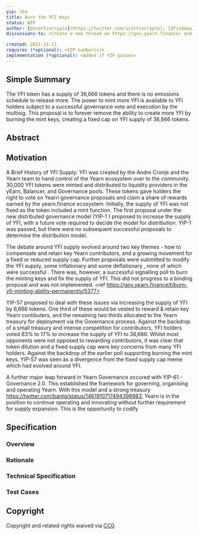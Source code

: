 ```yaml
---
yip: tba
title: Burn the YFI Keys
status: WIP
author: [@scottincrypto](https://twitter.com/scottincrypto), [@fin4dao](https://gov.yearn.finance/u/fin4dao)
discussions-to: <Create a new thread on https://gov.yearn.finance/ and drop the link here>

created: 2021-11-21
requires (*optional): <YIP number(s)>
implementation (*optional): <Added if YIP passes>
---
```


<!--You can leave these HTML comments in your merged YIP and delete the visible duplicate text guides, they will not appear and may be helpful to refer to if you edit it again. This is the suggested template for new YIPs. Note that an YIP number will be assigned by an editor. When opening a pull request to submit your YIP, please use an abbreviated title in the filename, `yip-draft_title_abbrev.md`. The title should be 44 characters or less.-->


## Simple Summary

<!--"If you can't explain it simply, you don't understand it well enough." Simply describe the outcome the proposed changes intends to achieve. This should be non-technical and accessible to a casual community member.-->

The YFI token has a supply of 36,666 tokens and there is no emissions schedule to release more.  The power to mint more YFI is available to YFI holders subject to a successful governance vote and execution by the multisig.  This proposal is to forever remove the ability to create more YFI by burning the mint keys, creating a fixed cap on YFI supply of 36,666 tokens.

## Abstract

<!--A short (~200 word) description of the proposed change, the abstract should clearly describe the proposed change. This is what *will* be done if the YIP is implemented, not *why* it should be done or *how* it will be done. If the YIP proposes deploying a new contract, write, "we propose to deploy a new contract that will do x".-->



## Motivation

<!--This is the problem statement. This is the *why* of the YIP. It should clearly explain *why* the current state of the protocol is inadequate.  It is critical that you explain *why* the change is needed, if the YIP proposes changing how something is calculated, you must address *why* the current calculation is innaccurate or wrong. This is not the place to describe how the YIP will address the issue!-->

A Brief History of YFI Supply:
YFI was created by the Andre Cronje and the Yearn team to hand control of the Yearn ecosystem over to the community.  30,000 YFI tokens were minted and distributed to liquidity providers in the yEarn, Balancer, and Governance pools.  These tokens gave holders the right to vote on Yearn governance proposals and claim a share of rewards earned by the yearn.finance ecosystem.  Initially, the supply of YFI was not fixed as the token included a mint function. The first proposal under the new distributed governance model (YIP-1 <insert footnote ref>) proposed to increase the supply of YFI, with a future vote required to decide the model for distribution.  YIP-1 was passed, but there were no subsequent successful proposals to determine the distribution model.  

The debate around YFI supply evolved around two key themes - how to compensate and retain key Yearn contributors, and a growing movement for a fixed or reduced supply cap.  Further proposals were submitted to modify the YFI supply, some inflationary and some deflationary , none of which were successful <ref yip57>.  There was, however, a successful signalling poll to burn the minting keys and fix the supply of YFI.  This did not progress to a binding proposal and was not implemented.  <ref https://gov.yearn.finance/t/burn-yfi-minting-ability-permanently/5377>

YIP-57 proposed to deal with these issues via increasing the supply of YFI by 6,666 tokens.  One third of these would be vested to reward & retain key Yearn contibuters, and the remaining two thirds allocated to the Yearn treasury for deployment via the Governance process.  Against the backdrop of a small treasury and intense competition for contributors, YFI holders voted 83% to 17% to increase the supply of YFI to 36,666.  Whilst most opponents were not opposed to rewarding contributors, it was clear that token dilution and a fixed supply cap were key concerns from many YFI holders.  Against the backdrop of the earlier poll supporting burning the mint keys, YIP-57 was seen as a divergence from the fixed supply cap meme which had evolved around YFI.  

A further major leap forward in Yearn Governance occured with YIP-61 - Governance 2.0.  This established the framework for governing, organising and operating Yearn.  With this model and a strong treasury  <https://twitter.com/bantg/status/1461910717494398983>, Yearn is in the position to continue operating and innovating without further requirement for supply expansion.  This is the opportunity to codify

## Specification

<!--The specification should describe the syntax and semantics of any new feature, there are five sections
1. Overview
2. Rationale
3. Technical Specification
4. Test Cases
5. Configurable Values
-->

### Overview

<!--This is a high level overview of *how* the YIP will solve the problem. The overview should clearly describe how the new feature will be implemented.-->



### Rationale

<!--This is where you explain the reasoning behind how you propose to solve the problem. Why did you propose to implement the change in this way, what were the considerations and trade-offs. The rationale fleshes out what motivated the design and why particular design decisions were made. It should describe alternate designs that were considered and related work. The rationale may also provide evidence of consensus within the community, and should discuss important objections or concerns raised during discussion.-->



### Technical Specification

<!--The technical specification should outline the public API of the changes proposed. That is, changes to any of the interfaces Yearn Finance currently exposes or the creations of new ones.-->



### Test Cases

<!--Test cases for an implementation are mandatory for YIPs but can be included with the implementation..-->



## Copyright

Copyright and related rights waived via [CC0](https://creativecommons.org/publicdomain/zero/1.0/).
